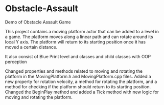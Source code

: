 # Obstacle-Assault
Demo of Obstacle Assault Game 

This project contains a moving platform actor that can be added to a level in a game. The platform moves along a linear path and can rotate around its local Y axis. The platform will return to its starting position once it has moved a certain distance.

It also consist of Blue Print level and classes and child classes with OOP perception


Changed properties and methods related to moving and rotating the platform in the MovingPlatform.h and MovingPlatform.cpp files. Added a new property for rotation velocity, a method for rotating the platform, and a method for checking if the platform should return to its starting position. Changed the BeginPlay method and added a Tick method with new logic for moving and rotating the platform.
